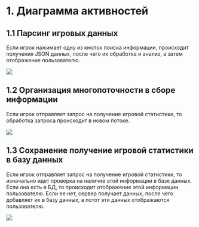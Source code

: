 # 1. Диаграмма активностей
## 1.1 Парсинг игровых данных
Если игрок нажимает одну из кнопок поиска информации, происходит получения JSON данных, после чего их обработка и анализ, а затем отображение пользователю.

![](https://github.com/ParkhomenkoArtyom750504/Stat2Dota/blob/master/Diagrams/Activity/Parser.png)
## 1.2 Организация многопоточности в сборе информации
Если игрок отправляет запрос на получение игровой статистики, то обработка запроса происходит в новом потоке.

![](https://github.com/ParkhomenkoArtyom750504/Stat2Dota/blob/master/Diagrams/Activity/Threads.png)
## 1.3 Сохранение получение игровой статистики в базу данных
Если игрок отправляет запрос на получение игровой статистики, то изначально идет проверка на наличие этой информации в базе данных. Если она есть в БД, то происходит отображение этой информации пользователю. Если ее нет, сервер получает данных, после чего добавляет их в базу данных, а потот эти данных отображаются пользователю.

![](https://github.com/ParkhomenkoArtyom750504/Stat2Dota/blob/master/Diagrams/Activity/Database.png)

